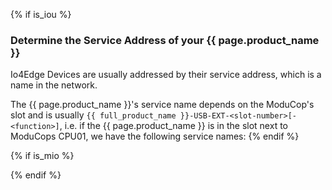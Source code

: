 
{% if is_iou %}

### Determine the Service Address of your {{ page.product_name }}
Io4Edge Devices are usually addressed by their service address, which is a name in the network.

The {{ page.product_name }}'s service name depends on the ModuCop's slot and is usually
`{{ full_product_name }}-USB-EXT-<slot-number>[-<function>]`, i.e. if the {{ page.product_name }} is in the slot next to ModuCops CPU01, we have the following service names:
{% endif %}

{% if is_mio %}

{% endif %}
